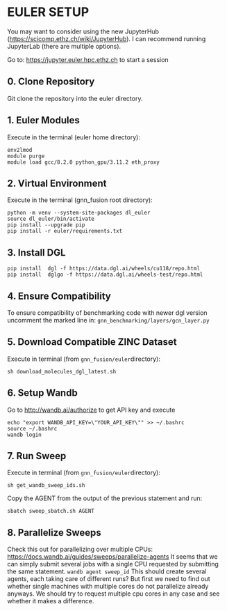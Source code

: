 # EULER SETUP
You may want to consider using the new JupyterHub (https://scicomp.ethz.ch/wiki/JupyterHub). I can recommend running JupyterLab (there are multiple options).

Go to: https://jupyter.euler.hpc.ethz.ch to start a session

## 0. Clone Repository 
Git clone the repository into the euler directory.

## 1. Euler Modules
Execute in the terminal (euler home directory):

```shell
env2lmod
module purge
module load gcc/8.2.0 python_gpu/3.11.2 eth_proxy
``` 

## 2. Virtual Environment
Execute in the terminal (gnn_fusion root directory):
```shell
python -m venv --system-site-packages dl_euler
source dl_euler/bin/activate
pip install --upgrade pip
pip install -r euler/requirements.txt

```
## 3. Install DGL
```shell
pip install  dgl -f https://data.dgl.ai/wheels/cu118/repo.html
pip install  dglgo -f https://data.dgl.ai/wheels-test/repo.html
```

## 4. Ensure Compatibility
To ensure compatibility of benchmarking code with newer dgl version uncomment the marked line
in: ```gnn_benchmarking/layers/gcn_layer.py```

## 5. Download Compatible ZINC Dataset
Execute in terminal (from ```gnn_fusion/euler```directory):
```shell
sh download_molecules_dgl_latest.sh
```
## 6. Setup Wandb
Go to http://wandb.ai/authorize to get API key and execute
```shell
echo "export WANDB_API_KEY=\"YOUR_API_KEY\"" >> ~/.bashrc
source ~/.bashrc
wandb login
```

## 7. Run Sweep
Execute in terminal (from ```gnn_fusion/euler```directory):
```
sh get_wandb_sweep_ids.sh
```
Copy the AGENT from the output of the previous statement and run:
```
sbatch sweep_sbatch.sh AGENT
```

## 8. Parallelize Sweeps
Check this out for parallelizing over multiple CPUs:
https://docs.wandb.ai/guides/sweeps/parallelize-agents
It seems that we can simply submit several jobs with a single CPU requested by submitting the same statement.
```wandb agent sweep_id```
This should create several agents, each taking care of different runs?
But first we need to find out whether single machines with multiple cores do not parallelize already anyways. 
We should try to request multiple cpu cores in any case and see whether it makes a difference.